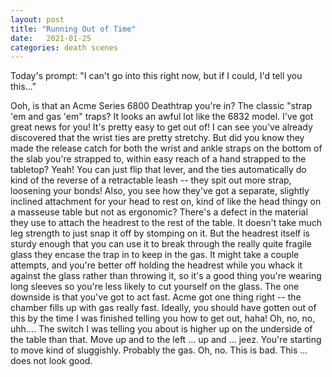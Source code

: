 ```yaml
---
layout: post
title: "Running Out of Time"
date:   2021-01-25
categories: death scenes
---
```

Today's prompt: "I can't go into this right now, but if I could, I'd tell you this..."

Ooh, is that an Acme Series 6800 Deathtrap you're in? The classic "strap 'em and gas 'em" traps? It looks an awful lot like the 6832 model. I've got great news for you! It's pretty easy to get out of! I can see you've already discovered that the wrist ties are pretty stretchy. But did you know they made the release catch for both the wrist and ankle straps on the bottom of the slab you're strapped to, within easy reach of a hand strapped to the tabletop? Yeah! You can just flip that lever, and the ties automatically do kind of the reverse of a retractable leash -- they spit out more strap, loosening your bonds! Also, you see how they've got a separate, slightly inclined attachment for your head to rest on, kind of like the head thingy on a masseuse table but not as ergonomic? There's a defect in the material they use to attach the headrest to the rest of the table. It doesn't take much leg strength to just snap it off by stomping on it. But the headrest itself is sturdy enough that you can use it to break through the really quite fragile glass they encase the trap in to keep in the gas. It might take a couple attempts, and you're better off holding the headrest while you whack it against the glass rather than throwing it, so it's a good thing you're wearing long sleeves so you're less likely to cut yourself on the glass. The one downside is that you've got to act fast. Acme got one thing right -- the chamber fills up with gas really fast. Ideally, you should have gotten out of this by the time I was finished telling you how to get out, haha! Oh, no, no, uhh.... The switch I was telling you about is higher up on the underside of the table than that. Move up and to the left ... up and ... jeez. You're starting to move kind of sluggishly. Probably the gas. Oh, no. This is bad. This ... does not look good.
